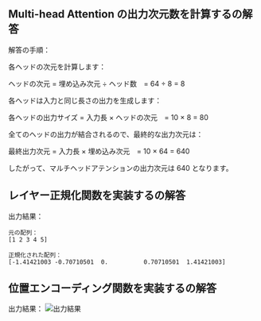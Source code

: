 ## Multi-head Attention の出力次元数を計算するの解答

解答の手順：

各ヘッドの次元を計算します：

ヘッドの次元 = 埋め込み次元 ÷ ヘッド数　= 64 ÷ 8 = 8

各ヘッドは入力と同じ長さの出力を生成します：

各ヘッドの出力サイズ = 入力長 × ヘッドの次元　= 10 × 8 = 80

全てのヘッドの出力が結合されるので、最終的な出力次元は：

最終出力次元 = 入力長 × 埋め込み次元　= 10 × 64 = 640

したがって、マルチヘッドアテンションの出力次元は 640 となります。

## レイヤー正規化関数を実装するの解答

出力結果：

```
元の配列：
[1 2 3 4 5]

正規化された配列：
[-1.41421003 -0.70710501  0.          0.70710501  1.41421003]

```

## 位置エンコーディング関数を実装するの解答

出力結果：
![出力結果]()
